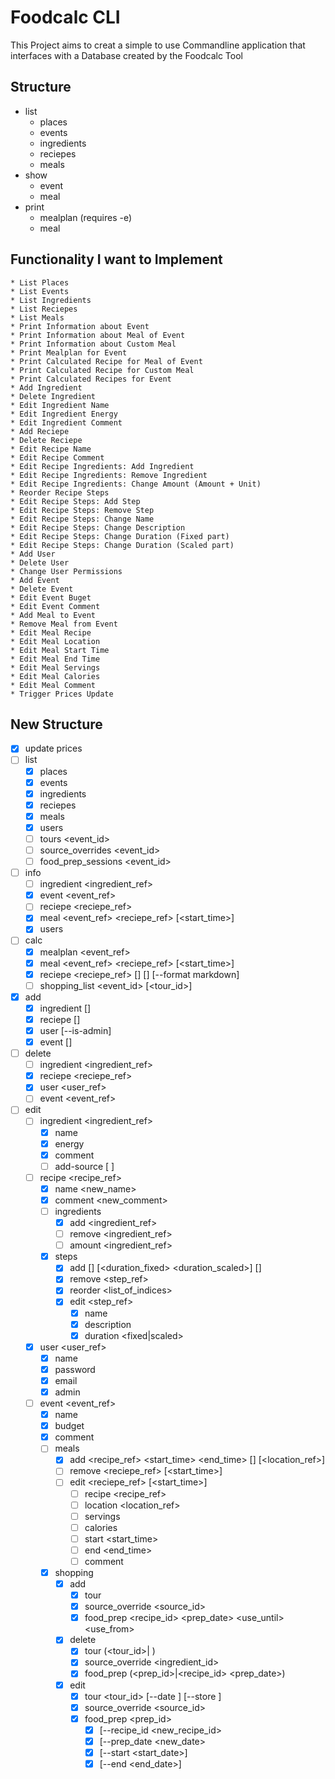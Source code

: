 # Foodcalc CLI
This Project aims to creat a simple to use Commandline application that interfaces with a Database created by the Foodcalc Tool

## Structure
- list
    - places
    - events
    - ingredients
    - reciepes
    - meals
- show
    - event
    - meal
- print
    - mealplan (requires -e)
    - meal

## Functionality I want to Implement
    * List Places
    * List Events
    * List Ingredients
    * List Reciepes
    * List Meals
    * Print Information about Event
    * Print Information about Meal of Event
    * Print Information about Custom Meal
    * Print Mealplan for Event
    * Print Calculated Recipe for Meal of Event
    * Print Calculated Recipe for Custom Meal
    * Print Calculated Recipes for Event
    * Add Ingredient
    * Delete Ingredient
    * Edit Ingredient Name
    * Edit Ingredient Energy
    * Edit Ingredient Comment
    * Add Reciepe
    * Delete Reciepe
    * Edit Recipe Name
    * Edit Recipe Comment
    * Edit Recipe Ingredients: Add Ingredient
    * Edit Recipe Ingredients: Remove Ingredient
    * Edit Recipe Ingredients: Change Amount (Amount + Unit)
    * Reorder Recipe Steps
    * Edit Recipe Steps: Add Step
    * Edit Recipe Steps: Remove Step
    * Edit Recipe Steps: Change Name
    * Edit Recipe Steps: Change Description
    * Edit Recipe Steps: Change Duration (Fixed part)
    * Edit Recipe Steps: Change Duration (Scaled part)
    * Add User
    * Delete User
    * Change User Permissions
    * Add Event
    * Delete Event
    * Edit Event Buget
    * Edit Event Comment
    * Add Meal to Event
    * Remove Meal from Event
    * Edit Meal Recipe
    * Edit Meal Location
    * Edit Meal Start Time
    * Edit Meal End Time
    * Edit Meal Servings
    * Edit Meal Calories
    * Edit Meal Comment
    * Trigger Prices Update

## New Structure
* [x] update prices
* [ ] list
    * [x] places
    * [x] events
    * [x] ingredients
    * [x] reciepes
    * [x] meals
    * [x] users
    * [ ] tours <event_id>
    * [ ] source_overrides <event_id>
    * [ ] food_prep_sessions <event_id>
* [ ] info
    * [ ] ingredient <ingredient_ref>
    * [x] event <event_ref>
    * [ ] reciepe <reciepe_ref> <people>
    * [x] meal <event_ref> <reciepe_ref> [<start_time>]
    * [x] users
* [ ] calc
    * [x] mealplan <event_ref>
    * [x] meal <event_ref> <reciepe_ref> [<start_time>]
    * [x] reciepe <reciepe_ref> [<people>] [<calories>] [--format markdown]
    * [ ] shopping_list <event_id> [<tour_id>]
* [x] add
    * [x] ingredient <name> <energy> [<comment>]
    * [x] reciepe <name> [<comment>]
    * [x] user <name> <password> <e-mail> [--is-admin]
    * [x] event <name> <budget> [<comment>]
* [ ] delete
    * [ ] ingredient <ingredient_ref>
    * [x] reciepe <reciepe_ref>
    * [x] user <user_ref>
    * [ ] event <event_ref>
* [ ] edit
    * [ ] ingredient <ingredient_ref>
        * [x] name <name>
        * [x] energy <energy>
        * [x] comment <comment>
        * [ ] add-source <url> [<amount> <price>]
    * [ ] recipe <recipe_ref>
        * [x] name <new_name>
        * [x] comment <new_comment>
        * [ ] ingredients
            * [x] add <ingredient_ref> <amount>
            * [ ] remove <ingredient_ref>
            * [ ] amount <ingredient_ref> <amount>
        * [x] steps
            * [x] add <name> [<description>] [<duration_fixed> <duration_scaled>] [<index>]
            * [x] remove <step_ref>
            * [x] reorder <list_of_indices>
            * [x] edit <step_ref>
                * [x] name <name>
                * [x] description
                * [x] duration <fixed|scaled> <duration>
    * [x] user <user_ref>
        * [x] name <name>
        * [x] password <password>
        * [x] email <e-mail>
        * [x] admin <bool>
    * [ ] event <event_ref>
        * [x] name <name>
        * [x] budget <budget>
        * [x] comment <comment>
        * [ ] meals
            * [x] add <recipe_ref> <servings> <calories> <start_time> <end_time> [<comment>] [<location_ref>]
            * [ ] remove <reciepe_ref> [<start_time>]
            * [ ] edit <reciepe_ref> [<start_time>]
                * [ ] recipe <recipe_ref>
                * [ ] location <location_ref>
                * [ ] servings <servings>
                * [ ] calories <calories>
                * [ ] start <start_time>
                * [ ] end <end_time>
                * [ ] comment <comment>
        * [x] shopping 
            * [x] add
                * [x] tour <date> <store>
                * [x] source_override <source_id>
                * [x] food_prep <recipe_id> <prep_date> <use_until> <use_from>
            * [x] delete
                * [x] tour (<tour_id>|<date> <store>)
                * [x] source_override <ingredient_id>
                * [x] food_prep (<prep_id>|<recipe_id> <prep_date>)
            * [x] edit
                * [x] tour <tour_id> [--date <date>] [--store <store>]
                * [x] source_override <source_id>
                * [x] food_prep <prep_id>
                    * [x] [--recipe_id <new_recipe_id>
                    * [x] [--prep_date <new_date>
                    * [x] [--start <start_date>]
                    * [x] [--end <end_date>]

